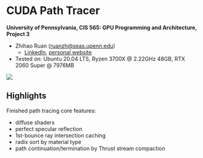 CUDA Path Tracer
================

**University of Pennsylvania, CIS 565: GPU Programming and Architecture, Project 3**

* Zhihao Ruan (ruanzh@seas.upenn.edu)
  * [LinkedIn](https://www.linkedin.com/in/zhihao-ruan-29b29a13a/), [personal website](https://zhihaoruan.xyz/)
* Tested on: Ubuntu 20.04 LTS, Ryzen 3700X @ 2.22GHz 48GB, RTX 2060 Super @ 7976MB

![](img/cornell.2021-09-30_02-51-25z.5000samp.png)


## Highlights
Finished path tracing core features:
- diffuse shaders
- perfect specular reflection
- 1st-bounce ray intersection caching
- radix sort by material type
- path continuation/termination by Thrust stream compaction 

